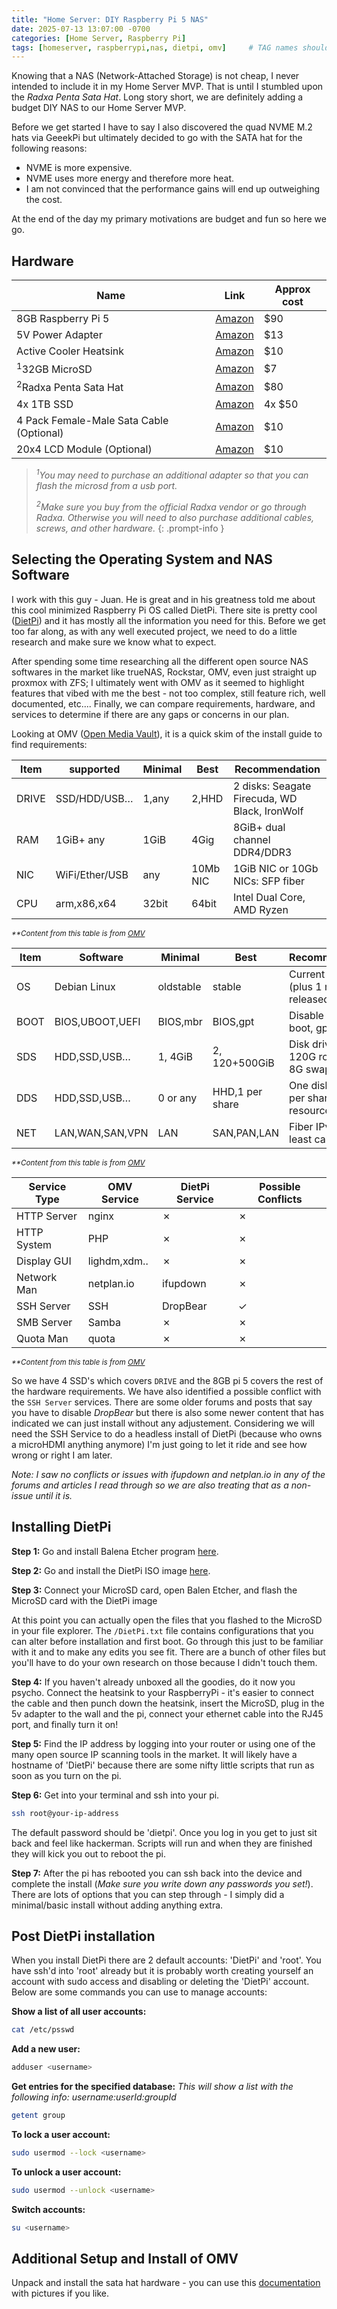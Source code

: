 ```yaml
---
title: "Home Server: DIY Raspberry Pi 5 NAS"
date: 2025-07-13 13:07:00 -0700
categories: [Home Server, Raspberry Pi]
tags: [homeserver, raspberrypi,nas, dietpi, omv]     # TAG names should always be lowercase
---
```


Knowing that a NAS (Network-Attached Storage) is not cheap, I never intended to include it in my Home Server MVP. That is until I stumbled upon the *Radxa Penta Sata Hat*. Long story short, we are definitely adding a budget DIY NAS to our Home Server MVP.  

Before we get started I have to say I also discovered the quad NVME M.2 hats via GeeekPi but ultimately decided to go with the SATA hat for the following reasons:

  - NVME is more expensive.
  - NVME uses more energy and therefore more heat.
  - I am not convinced that the performance gains will end up outweighing the cost.

At the end of the day my primary motivations are budget and fun so here we go.

## Hardware

| Name                                     | Link                 | Approx cost |
| ---------------------------------------- | -------------------- | ----------- |
| 8GB Raspberry Pi 5                       | [Amazon][pi5]        | $90         |
| 5V Power Adapter                         | [Amazon][5vAdapter]  | $13         |
| Active Cooler Heatsink                   | [Amazon][heatsink]   | $10         |
| <sup>1</sup>32GB MicroSD                 | [Amazon][microsd]    | $7          |
| <sup>2</sup>Radxa Penta Sata Hat         | [Amazon][satahat]    | $80         |
| 4x 1TB SSD                               | [Amazon][ssd]        | 4x $50      |
| 4 Pack Female-Male Sata Cable (Optional) | [Amazon][satacables] | $10         |
| 20x4 LCD Module (Optional)               | [Amazon][lcdmodule]  | $10         |

> *<sup>1</sup>You may need to purchase an additional adapter so that you can flash the microsd from a usb port.*
> 
> *<sup>2</sup>Make sure you buy from the official Radxa vendor or go through Radxa. Otherwise you will need to also purchase additional cables, screws, and other hardware.*
{: .prompt-info }

## Selecting the Operating System and NAS Software

I work with this guy - Juan. He is great and in his greatness told me about this cool minimized Raspberry Pi OS called DietPi. There site is pretty cool ([DietPi][dietpihome]) and it has mostly all the information you need for this. Before we get too far along, as with any well executed project, we need to do a little research and make sure we know what to expect. 

After spending some time researching all the different open source NAS softwares in the market like trueNAS, Rockstar, OMV, even just straight up proxmox with ZFS; I ultimately went with OMV as it seemed to highlight features that vibed with me the best - not too complex, still feature rich, well documented, etc.... Finally, we can compare requirements, hardware, and services to determine if there are any gaps or concerns in our plan.

Looking at OMV ([Open Media Vault][omvPrerequisites]), it is a quick skim of the install guide to find requirements:

| Item  | supported      | Minimal | Best     | Recommendation                                |
| ----- | -------------- | ------- | -------- | --------------------------------------------- |
| DRIVE | SSD/HDD/USB…   | 1,any   | 2,HHD    | 2 disks: Seagate Firecuda, WD Black, IronWolf |
| RAM   | 1GiB+ any      | 1GiB    | 4Gig     | 8GiB+ dual channel DDR4/DDR3                  |
| NIC   | WiFi/Ether/USB | any     | 10Mb NIC | 1GiB NIC or 10Gb NICs: SFP fiber              |
| CPU   | arm,x86,x64    | 32bit   | 64bit    | Intel Dual Core, AMD Ryzen                    |

<sup><em>**Content from this table is from [OMV][omvPrerequisites]</em></sup>

| Item | Software        | Minimal   | Best            | Recommendation                               |
| ---- | --------------- | --------- | --------------- | -------------------------------------------- |
| OS   | Debian Linux    | oldstable | stable          | Current stable (plus 1 month released)       |
| BOOT | BIOS,UBOOT,UEFI | BIOS,mbr  | BIOS,gpt        | Disable Secure boot, gpt table               |
| SDS  | HDD,SSD,USB…    | 1, 4GiB   | 2, 120+500GiB   | Disk drive with 120G root size, 8G swap size |
| DDS  | HDD,SSD,USB…    | 0 or any  | HHD,1 per share | One disk or part per shared resource         |
| NET  | LAN,WAN,SAN,VPN | LAN       | SAN,PAN,LAN     | Fiber IPv4, or at least cable LAN            |

<sup><em>**Content from this table is from [OMV][omvPrerequisites]</em></sup>

| Service Type | OMV Service  | DietPi Service                                                | Possible Conflicts                                            |
| ------------ | ------------ | ------------------------------------------------------------- | ------------------------------------------------------------- |
| HTTP Server  | nginx        | <span style="color:var(--prompt-danger-icon-color);">✗</span> | <span style="color:var(--prompt-danger-icon-color);">✗</span> |
| HTTP System  | PHP          | <span style="color:var(--prompt-danger-icon-color);">✗</span> | <span style="color:var(--prompt-danger-icon-color);">✗</span> |
| Display GUI  | lighdm,xdm.. | <span style="color:var(--prompt-danger-icon-color);">✗</span> | <span style="color:var(--prompt-danger-icon-color);">✗</span> |
| Network Man  | netplan.io   | ifupdown                                                      | <span style="color:var(--prompt-danger-icon-color);">✗</span> |
| SSH Server   | SSH          | DropBear                                                      | <span style="color:var(--clipboard-checked-color);">✓</span>  |
| SMB Server   | Samba        | <span style="color:var(--prompt-danger-icon-color);">✗</span> | <span style="color:var(--prompt-danger-icon-color);">✗</span> |
| Quota Man    | quota        | <span style="color:var(--prompt-danger-icon-color);">✗</span> | <span style="color:var(--prompt-danger-icon-color);">✗</span> |

<sup><em>**Content from this table is from [OMV][omvPrerequisites]</em></sup>

So we have 4 SSD's which covers `DRIVE` and the 8GB pi 5 covers the rest of the hardware requirements. We have also identified a possible conflict with the `SSH Server` services. There are some older forums and posts that say you have to disable *DropBear* but there is also some newer content that has indicated we can just install without any adjustement. Considering we will need the SSH Service to do a headless install of DietPi (because who owns a microHDMI anything anymore) I'm just going to let it ride and see how wrong or right I am later.

*Note: I saw no conflicts or issues with ifupdown and netplan.io in any of the forums and articles I read through so we are also treating that as a non-issue until it is.*

## Installing DietPi

**Step 1:** Go and install Balena Etcher program [here][balenaetcher].

**Step 2:** Go and install the DietPi ISO image [here][dietpidownload].

**Step 3:** Connect your MicroSD card, open Balen Etcher, and flash the MicroSD card with the DietPi image

At this point you can actually open the files that you flashed to the MicroSD in your file explorer. The `/DietPi.txt` file contains configurations that you can alter before installation and first boot. Go through this just to be familiar with it and to make any edits you see fit. There are a bunch of other files but you'll have to do your own research on those because I didn't touch them.

**Step 4:** If you haven't already unboxed all the goodies, do it now you psycho. Connect the heatsink to your RaspberryPi - it's easier to connect the cable and then punch down the heatsink, insert the MicroSD, plug in the 5v adapter to the wall and the pi, connect your ethernet cable into the RJ45 port, and finally turn it on!

**Step 5:** Find the IP address by logging into your router or using one of the many open source IP scanning tools in the market. It will likely have a hostname of 'DietPi' because there are some nifty little scripts that run as soon as you turn on the pi.

**Step 6:** Get into your terminal and ssh into your pi. 

```bash
ssh root@your-ip-address
```

The default password should be 'dietpi'. Once you log in you get to just sit back and feel like hackerman. Scripts will run and when they are finished they will kick you out to reboot the pi.

**Step 7:** After the pi has rebooted you can ssh back into the device and complete the install (*Make sure you write down any passwords you set!*). There are lots of options that you can step through - I simply did a minimal/basic install without adding anything extra.

## Post DietPi installation

When you install DietPi there are 2 default accounts: 'DietPi' and 'root'. You have ssh'd into 'root' already but it is probably worth creating yourself an account with sudo access and disabling or deleting the 'DietPi' account. Below are some commands you can use to manage accounts:

**Show a list of all user accounts:**
```bash
cat /etc/psswd
```

**Add a new user:**
```bash
adduser <username>
```

**Get entries for the specified database:**
_This will show a list with the following info: username:userId:groupId_
```bash
getent group
```

**To lock a user account:**
```bash
sudo usermod --lock <username>
```

**To unlock a user account:**
```bash
sudo usermod --unlock <username>
```

**Switch accounts:**
```bash
su <username>
```

## Additional Setup and Install of OMV

Unpack and install the sata hat hardware - you can use this [documentation][satahatinstall] with pictures if you like.

<!-- Links -->
[pi5]: https://www.amazon.com/Raspberry-Pi-8GB-SC1112-Quad-core/dp/B0CK2FCG1K/ref=pd_ci_mcx_pspc_dp_2_t_2
[5vAdapter]: https://www.amazon.com/dp/B0CQ2DL2RW/ref=sspa_dk_detail_1
[heatsink]: https://www.amazon.com/Raspberry-Pi-Active-Cooler/dp/B0CLXZBR5P?ref_=ast_sto_dp
[microsd]: https://www.amazon.com/PNY-Elite-microSDHC-Memory-P-SDU32GU185GW-GE/dp/B07R8GVGN9/ref=sr_1_3
[satahat]: https://www.amazon.com/Radxa-Penta-SATA-HAT-Raspberry/dp/B0DX1HQWB2/ref=sr_1_2
[ssd]: https://www.amazon.com/PNY-CS900-Internal-Solid-State/dp/B07Y5VDNT9/ref=sr_1_1_sspa
[satacables]: https://www.amazon.com/Longdex-Female-Power-Combo-Extension/dp/B084Q8L6GK
[lcdmodule]: https://www.amazon.com/GeeekPi-Interface-Adapter-Backlight-Raspberry/dp/B07QLRD3TM

[dietpihome]: https://dietpi.com/
[dietPiInstallGuide]: https://dietpi.com/docs/install/
[dietpidownload]: https://dietpi.com/#downloadinfo
[radxasatahat]: https://docs.radxa.com/en/accessories/penta-sata-hat
[satahatinstall]: https://docs.radxa.com/en/accessories/penta-sata-hat/penta-for-rpi5
[omvPrerequisites]: https://docs.openmediavault.org/en/stable/prerequisites.html

[balenaetcher]: https://etcher.balena.io/
